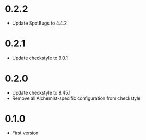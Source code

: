 # 0.2.2

* Update SpotBugs to 4.4.2

# 0.2.1

* Update checkstyle to 9.0.1

# 0.2.0

* Update checkstyle to 8.45.1
* Remove all Alchemist-specific configuration from checkstyle

# 0.1.0

* First version
